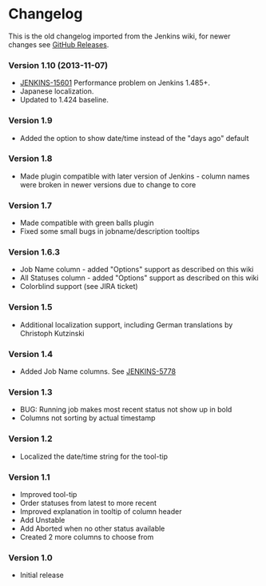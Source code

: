 # Changelog

This is the old changelog imported from the Jenkins wiki, for newer changes see
[GitHub Releases](https://github.com/jenkinsci/compact-columns-plugin/releases).

### Version 1.10 (2013-11-07)

- [JENKINS-15601](https://issues.jenkins-ci.org/browse/JENKINS-15601)
  Performance problem on Jenkins 1.485+.
- Japanese localization.
- Updated to 1.424 baseline.

### Version 1.9

- Added the option to show date/time instead of the "days ago" default

### Version 1.8

- Made plugin compatible with later version of Jenkins - column names were
  broken in newer versions due to change to core

### Version 1.7

- Made compatible with green balls plugin
- Fixed some small bugs in jobname/description tooltips

### Version 1.6.3

- Job Name column - added "Options" support as described on this wiki
- All Statuses column - added "Options" support as described on this wiki
- Colorblind support (see JIRA ticket)

### Version 1.5

- Additional localization support, including German translations by Christoph
  Kutzinski

### Version 1.4

- Added Job Name columns. See
  [JENKINS-5778](http://issues.jenkins-ci.org/browse/JENKINS-5778)

### Version 1.3

- BUG: Running job makes most recent status not show up in bold
- Columns not sorting by actual timestamp

### Version 1.2

- Localized the date/time string for the tool-tip

### Version 1.1

- Improved tool-tip
- Order statuses from latest to more recent
- Improved explanation in tooltip of column header
- Add Unstable
- Add Aborted when no other status available
- Created 2 more columns to choose from

### Version 1.0

- Initial release

